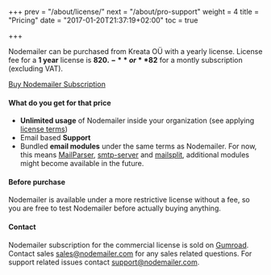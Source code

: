 +++
prev = "/about/license/"
next = "/about/pro-support"
weight = 4
title = "Pricing"
date = "2017-01-20T21:37:19+02:00"
toc = true

+++

Nodemailer can be purchased from Kreata OÜ with a yearly license. License fee for a **1 year** license is **$820.-** or **$82** for a montly subscription (excluding VAT).

<script src="https://gumroad.com/js/gumroad.js"></script>
<a class="gumroad-button" href="https://gum.co/nodemailer" data-gumroad-single-product="true">Buy Nodemailer Subscription</a>

#### What do you get for that price

  * **Unlimited usage** of Nodemailer inside your organization (see applying [license terms](/COMM-LICENSE))
  * Email based **Support**
  * Bundled **email modules** under the same terms as Nodemailer. For now, this means [MailParser](https://www.npmjs.com/package/mailparser), [smtp-server](https://www.npmjs.com/package/smtp-server) and [mailsplit](https://www.npmjs.com/package/mailsplit), additional modules might become available in the future.

#### Before purchase

Nodemailer is available under a more restrictive license without a fee, so you are free to test Nodemailer before actually buying anything.

#### Contact

Nodemailer subscription for the commercial license is sold on [Gumroad](https://gum.co/nodemailer). Contact sales [sales@nodemailer.com](mailto:sales@nodemailer.com) for any sales related questions. For support related issues contact [support@nodemailer.com](mailto:support@nodemailer.com).
